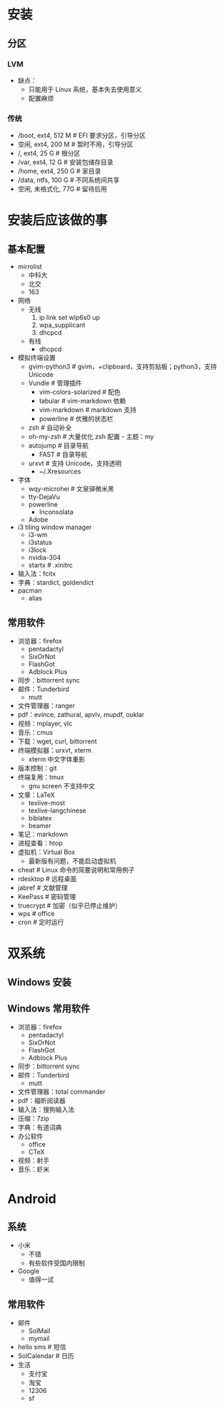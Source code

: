 # 安装

## 分区

### LVM

+ 缺点：
    - 只能用于 Linux 系统，基本失去使用意义
    - 配置麻烦

### 传统

+ /boot, ext4, 512 M   # EFI 要求分区，引导分区
+ 空闲, ext4, 200 M	# 暂时不用，引导分区
+ /, ext4, 25 G   # 根分区
+ /var, ext4, 12 G   # 安装包储存目录
+ /home, ext4, 250 G	# 家目录
+ /data, ntfs, 100 G	# 不同系统间共享
+ 空闲, 未格式化, 77G # 留待后用

# 安装后应该做的事

## 基本配置

+ mirrolist
    - 中科大
    - 北交
    - 163
+ 网络
    - 无线
        1. ip link set wlp6s0 up
        2. wpa_supplicant
        3. dhcpcd
    - 有线
        - dhcpcd
+ 模拟终端设置
    - gvim-python3  # gvim，+clipboard，支持剪贴板；python3，支持 Unicode
	- Vundle    # 管理插件
        - vim-colors-solarized  # 配色
        - tabular   # vim-markdown 依赖
        - vim-markdown  # markdown 支持
        - powerline # 优雅的状态栏
    - zsh   # 自动补全
	- oh-my-zsh # 大量优化 zsh 配置
            - 主题：my
	- autojump  # 目录导航
        - FAST # 目录导航
    - urxvt # 支持 Unicode，支持透明
        - ~/.Xresources
+ 字体
    - wqy-microhei  # 文泉驿微米黑
    - tty-DejaVu
    - powerline
        - Inconsolata
    - Adobe
+ i3 tiling window manager
    - i3-wm
    - i3status
    - i3lock
    - nvidia-304
    - startx    # .xinitrc
+ 输入法：fcitx
+ 字典：stardict, goldendict
+ pacman
    - alias

## 常用软件

+ 浏览器：firefox
    - pentadactyl
    - SixOrNot
    - FlashGot
    - Adblock Plus
+ 同步：bittorrent sync
+ 邮件：Tunderbird
    - mutt
+ 文件管理器：ranger
+ pdf：evince, zathural, apvlv, mupdf, ouklar
+ 视频：mplayer, vlc
+ 音乐：cmus
+ 下载：wget, curl, bittorrent
+ 终端模拟器：urxvt, xterm
    - xterm 中文字体重影
+ 版本控制：git
+ 终端复用：tmux
    - gnu screen 不支持中文
+ 文章：LaTeX
    - texlive-most
    - texlive-langchinese
    - biblatex
    - beamer
+ 笔记：markdown
+ 进程查看：htop
+ 虚拟机：Virtual Box
    - 最新版有问题，不能启动虚拟机
+ cheat # Linux 命令的简要说明和常用例子
+ rdesktop  # 远程桌面
+ jabref    # 文献管理
+ KeePass   # 密码管理
+ truecrypt # 加密（似乎已停止维护）
+ wps   # office
+ cron  # 定时运行

# 双系统

## Windows 安装

## Windows 常用软件

+ 浏览器：firefox
    - pentadactyl
    - SixOrNot
    - FlashGot
    - Adblock Plus
+ 同步：bittorrent sync
+ 邮件：Tunderbird
    - mutt
+ 文件管理器：total commander
+ pdf：福昕阅读器
+ 输入法：搜狗输入法
+ 压缩：7zip
+ 字典：有道词典
+ 办公软件
    - office
    - CTeX
+ 视频：射手
+ 音乐：虾米

# Android

## 系统

+ 小米
    - 不错
    - 有些软件受国内限制
+ Google
    - 值得一试

## 常用软件

+ 邮件
    - SolMail
    - mymail
+ hello sms # 短信
+ SolCalendar   # 日历
+ 生活
    - 支付宝
    - 淘宝
    - 12306
    - sf
